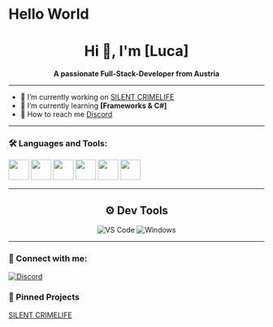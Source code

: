 # Hello World

<h1 align="center">Hi 👋, I'm [Luca]</h1>
<p align="center"><b>A passionate Full-Stack-Developer from Austria</b></p>

---

- 🌱 I’m currently working on [SILENT CRIMELIFE](https://discord.gg/silentcl)
- 🌱 I’m currently learning **[Frameworks & C#]**
- 💬 How to reach me [Discord](https://discord.com/users/1353829225978658930)



---

### 🛠️ Languages and Tools:

<p>
  <img src="https://cdn.jsdelivr.net/gh/devicons/devicon/icons/css3/css3-original.svg" width="40" />
  <img src="https://cdn.jsdelivr.net/gh/devicons/devicon/icons/html5/html5-original.svg" width="40" />
  <img src="https://cdn.jsdelivr.net/gh/devicons/devicon/icons/javascript/javascript-original.svg" width="40" />
<!--   <img src="https://cdn.jsdelivr.net/gh/devicons/devicon/icons/mysql/mysql-original.svg" width="40" /> -->
  <img src="https://cdn.jsdelivr.net/gh/devicons/devicon/icons/nodejs/nodejs-original.svg" width="40" />
  <img src="https://cdn.jsdelivr.net/gh/devicons/devicon/icons/php/php-original.svg" width="40" />
<!--   <img src="https://cdn.jsdelivr.net/gh/devicons/devicon/icons/python/python-original.svg" width="40" /> -->
  <img src="https://cdn.jsdelivr.net/gh/devicons/devicon/icons/lua/lua-original.svg" width="40"/>
</p>

---

<h2 align="center">⚙️ Dev Tools</h2>

<p align="center">
  <img src="https://img.shields.io/badge/VS%20CODE-0078D4?style=for-the-badge&logo=visual-studio-code&logoColor=white" alt="VS Code"/>
  <img src="https://img.shields.io/badge/WINDOWS-0078D6?style=for-the-badge&logo=windows&logoColor=white" alt="Windows"/>
</p>

---

### 🤝 Connect with me:

[![Discord](https://img.shields.io/badge/Discord-7289DA?style=for-the-badge&logo=discord&logoColor=white)](https://discord.com/users/1353829225978658930)



### 📌 Pinned Projects
[SILENT CRIMELIFE](https://discord.gg/silentcl)



